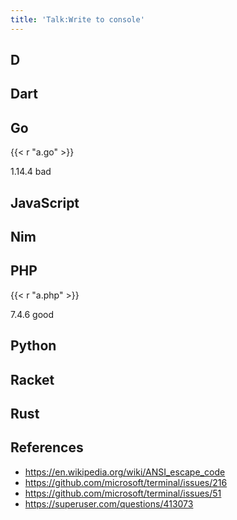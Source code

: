 ```yaml
---
title: 'Talk:Write to console'
---
```


## D

## Dart

## Go

{{< r "a.go" >}}

1.14.4 bad

## JavaScript

## Nim

## PHP

{{< r "a.php" >}}

7.4.6 good

## Python

## Racket

## Rust

## References

- <https://en.wikipedia.org/wiki/ANSI_escape_code>
- <https://github.com/microsoft/terminal/issues/216>
- <https://github.com/microsoft/terminal/issues/51>
- <https://superuser.com/questions/413073>
